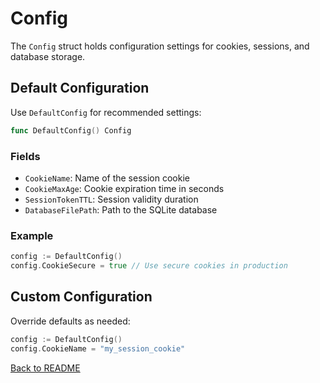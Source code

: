 # Config

The `Config` struct holds configuration settings for cookies, sessions, and database storage.

## Default Configuration

Use `DefaultConfig` for recommended settings:
```go
func DefaultConfig() Config
```

### Fields
- `CookieName`: Name of the session cookie
- `CookieMaxAge`: Cookie expiration time in seconds
- `SessionTokenTTL`: Session validity duration
- `DatabaseFilePath`: Path to the SQLite database

### Example
```go
config := DefaultConfig()
config.CookieSecure = true // Use secure cookies in production
```

## Custom Configuration

Override defaults as needed:
```go
config := DefaultConfig()
config.CookieName = "my_session_cookie"
```

[Back to README](./index.md)